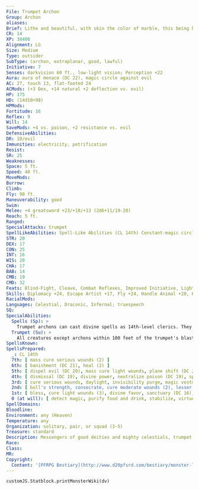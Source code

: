 ```yaml
---
File: Trumpet Archon
Group: Archon
aliases: 
Brief: Lithe and beautiful, with skin the color of marble, this being hovers upon powerful, white wings and radiates a sense of serenity.
CR: 14
XP: 38400
Alignment: LG
Size: Medium
Type: outsider
SubType: (archon, extraplanar, good, lawful)
Initiative: 7
Senses: darkvision 60 ft., low-light vision; Perception +22
Aura: aura of menace (DC 22), magic circle against evil
AC: 27, touch 13, flat-footed 24
ACMods: (+3 Dex, +14 natural +2 deflection vs. evil)
HP: 175
HD: (14d10+98)
HPMods: 
Fortitude: 16
Reflex: 9
Will: 14
SaveMods: +4 vs. poison, +2 resistance vs. evil
DefensiveAbilities: 
DR: 10/evil
Immunities: electricity, petrification
Resist: 
SR: 25
Weaknesses: 
Space: 5 ft.
Speed: 40 ft.
MoveMods: 
Burrow: 
Climb: 
Fly: 90 ft.
Maneuverability: good
Swim: 
Melee: +4 greatsword +23/+18/+13 (2d6+11/19-20)
Reach: 5 ft.
Ranged: 
SpecialAttacks: trumpet
SpellLikeAbilities: Spell-Like Abilities (CL 14th) Constant-magic circle against evil At will-aid, continual flame, detect evil, greater teleport (self plus 50 lbs. of objects only), message
STR: 20
DEX: 17
CON: 25
INT: 16
WIS: 20
CHA: 17
BAB: 14
CMB: 19
CMD: 32
Feats: Blind-Fight, Cleave, Combat Reflexes, Improved Initiative, Lightning Reflexes, Persuasive, Power Attack
Skills: Diplomacy +24, Escape Artist +17, Fly +24, Handle Animal +20, Knowledge (religion) +20, Perception +22, Perform (wind instruments) +20, Sense Motive +24, Stealth +20
RacialMods: 
Languages: Celestial, Draconic, Infernal; truespeech
SQ: 
SpecialAbilities:
  Spells (Sp): >
    Trumpet archons can cast divine spells as 14th-level clerics. They do not gain access to domains or other cleric abilities.
  Trumpet (Su): >
    All creatures except archons within 100 feet of the trumpet's blast must succeed on a DC 19 Fortitude save or be paralyzed for 1d4 rounds. The save DC is Charisma-based. The archon can also command its trumpet to become a +4 greatsword as a free action. Out of the archon's hands, it is a chunk of useless metal.
SpellsKnown: 
SpellsPrepared:
  _: CL 14th
  7th: [ mass cure serious wounds (2) ]
  6th: [ banishment (DC 21), heal (2) ]
  5th: [ dispel evil (DC 20), mass cure light wounds, plane shift (DC 20), raise dead ]
  4th: [ dismissal (DC 19), divine power, neutralize poison (DC 19), spell immunity ]
  3rd: [ cure serious wounds, daylight, invisibility purge, magic vestment, protection from energy ]
  2nd: [ bull's strength, consecrate, cure moderate wounds (2), lesser restoration (2), owl's wisdom ]
  1st: [ bless, cure light wounds (3), divine favor, sanctuary (DC 16), shield of faith ]
  0 (at will): [ detect magic, purify food and drink, stabilize, virtue ]
SpellDomains: 
Bloodline: 
Environment: any (Heaven)
Temperature: any
Organization: solitary, pair, or squad (3-5)
Treasure: standard
Description: Messengers of good deities and mighty celestials, trumpet archons serve as the vanguard of divine armies and rally the legions of heaven to war. When lawful good deities have the need to communicate directly with a group of mortals, they often send trumpet archons to act as their intermediaries. Trumpet archons speak with clear, musical voices. Their otherworldly eyes are white and pupilless. All trumpet archons carry a gleaming magical trumpet or horn with which they create wondrous music, sound calls to other archons, paralyze enemies, or defend the virtuous. They typically adorn their trumpet with the standard of their liege.
Race: 
Class: 
MR: 
Copyright:
  Content: '[PFRPG Bestiary](http://www.d20pfsrd.com/bestiary/monster-listings/outsiders/archon/trumpet-archon)'
---
```

```dataviewjs
customJS.Statblock.printMonsterWiki(dv)
```
